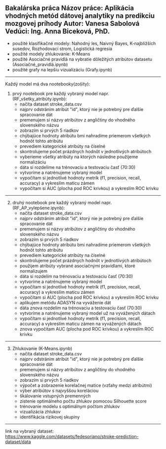 Bakalárska práca
Názov práce: Aplikácia vhodných metód dátovej analytiky na predikciu mozgovej príhody
Autor: Vanesa Sabolová
Vedúci: Ing. Anna Biceková, PhD.
----------------------------------------------------------------------------------------

- použité klasifikačné modely: Nahodný les, Naivný Bayes, K-najbližších susedov, Rozhodovací strom, Logistická regresia
- použité modely zhlukovanie: K-Means
- použité Asociačné pravidlá na vybratie dôležitých atribútov datasetu (Asociačné_pravidlá.ipynb)
- použité grafy na lepšiu vizualizáciu (Grafy.ipynb)

----------------------------------------------------------------------------------------
Každý model má dva nootebooky(zošity):

1. prvý nootebook pre každý vybraný model napr. (RF_všetky_atribúty.ipynb):
   - načíta dataset stroke_data.csv
   - najprv odstránim atribút "id", ktorý nie je potrebný pre ďalšie spracovanie dát
   - premenujem si názvy atribútov z angličtiny do vhodného slovenského názvu
   - zobrazím si prvých 5 riadkov
   - chýbajúce hodnoty atribútu bmi nahradíme priemerom všetkých hodnôt tohto atribútu
   - prevediem kategorické atribúty na číselné
   - skontrolujeme počet prázdnych hodnôt v jednotlivých atribútoch
   - vyberieme všetky atribúty na ktorých následne použijeme normalizáciu
   - dáta si rozdelíme na trénovaciu a testovaciu časť (70:30)
   - vytvoríme a natrénujeme vybraný model
   - vypočítam si jednotlivé hodnoty metrík (f1, precision, recall, accuracy) a vykreslím maticu zámen
   - vypočítam si AUC (plocha pod ROC krivkou) a vykreslím ROC krivku
----------------------------------------------------------------------------------------
2. druhý nootebook pre každý vybraný model napr. (RF_AP_vylepšene.ipynb):
   - načíta dataset stroke_data.csv
   - najprv odstránim atribút "id", ktorý nie je potrebný pre ďalšie spracovanie dát
   - premenujem si názvy atribútov z angličtiny do vhodného slovenského názvu
   - zobrazím si prvých 5 riadkov
   - chýbajúce hodnoty atribútu bmi nahradíme priemerom všetkých hodnôt tohto atribútu
   - prevediem kategorické atribúty na číselné
   - skontrolujeme počet prázdnych hodnôt v jednotlivých atribútoch
   - použijem atribúty vybrané asociačnými pravidlami, ktoré normalizujem
   - dáta si rozdelím na trénovaciu a testovaciu časť (70:30)
   - vytvoríme a natrénujeme vybraný model
   - vypočítam si jednotlivé hodnoty metrík (f1, precision, recall, accuracy) a vykreslím maticu zámen
   - vypočítam si AUC (plocha pod ROC krivkou) a vykreslím ROC krivku
   - aplikujem metódu ADASYN na vyváženie dát
   - dáta znova rozdelím na trénovaciu a testovaciu časť (70:30)
   - vytvoríme a natrénujeme vybraný model už na vyvážených dátach
   - vypočítam si jednotlivé hodnoty metrík (f1, precision, recall, accuracy) a vykreslím maticu zámen na vyvážených dátach
   - znova vypočítam AUC (plocha pod ROC krivkou) a vykreslím ROC krivku
----------------------------------------------------------------------------------------
3. Zhlukovanie (K-Means.ipynb)
   - načíta dataset stroke_data.csv
   - najprv odstránim atribút "id", ktorý nie je potrebný pre ďalšie spracovanie dát
   - premenujem si názvy atribútov z angličtiny do vhodného slovenského názvu
   - zobrazím si prvých 5 riadkov
   - výpočet a zobrazenie korelačnej matice (vzťahy medzi atribútmi)
   - výber atribútov s najvyššou koreláciou
   - škálovanie vstupných premenných
   - zistenie optimálneho počtu zhlukov pomocou Silhouette score
   - trénovanie modelu s optimálnym počtom zhlukov
   - vizualizácia zhlukov
   - identifikácia rizikovej skupiny
----------------------------------------------------------------------------------------
link na vybraný dataset: https://www.kaggle.com/datasets/fedesoriano/stroke-prediction-dataset/data 
